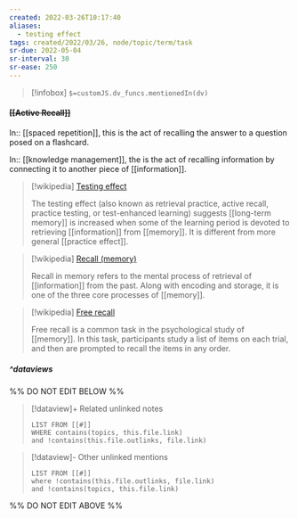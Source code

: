 ```yaml
---
created: 2022-03-26T10:17:40 
aliases:
  - testing effect
tags: created/2022/03/26, node/topic/term/task
sr-due: 2022-05-04
sr-interval: 30
sr-ease: 250
---
```

> [!infobox]
`$=customJS.dv_funcs.mentionedIn(dv)`

#### <s class="topic-title">[[Active Recall]]</s>

In:: [[spaced repetition]],
this is the act of recalling the answer to a question posed on a flashcard.

In:: [[knowledge management]],
the is the act of recalling information by connecting it to another piece of [[information]].

> [!wikipedia] [Testing effect](https://en.wikipedia.org/wiki/Testing%20effect)
> 
> The testing effect (also known as retrieval practice, active recall, practice testing, or test-enhanced learning)  suggests [[long-term memory]] is increased when some of the learning period is devoted to retrieving [[information]] from [[memory]]. It is different from more general [[practice effect]].
> 

> [!wikipedia] [Recall (memory)](https://en.wikipedia.org/wiki/Recall%20(memory))
> 
> Recall in memory refers to the mental process of retrieval of [[information]] from the past. Along with encoding and storage, it is one of the three core processes of [[memory]]. 
>

> [!wikipedia] [Free recall](https://en.wikipedia.org/wiki/Free%20recall)
> 
> Free recall is a common task in the psychological study of [[memory]].  In this task, participants study a list of items on each trial, and then are prompted to recall the items in any order.  
> 

##### ^dataviews

%% DO NOT EDIT BELOW %%
> [!dataview]+ Related unlinked notes
> ```dataview
> LIST FROM [[#]]
> WHERE contains(topics, this.file.link)
> and !contains(this.file.outlinks, file.link)
> ```
 
> [!dataview]- Other unlinked mentions
> ```dataview
> LIST FROM [[#]]
> where !contains(this.file.outlinks, file.link)
> and !contains(topics, this.file.link)
> ```

%% DO NOT EDIT ABOVE %%
